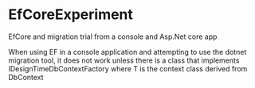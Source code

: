 # EfCoreExperiment
EfCore and migration trial from a console and Asp.Net core app

When using EF in a console application and attempting to use the dotnet migration tool, it does not work unless there is a class that implements IDesignTimeDbContextFactory<T> where T is the context class derived from DbContext
